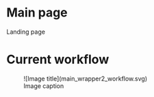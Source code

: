 # Main page

Landing page

# Current workflow
<figure markdown>
  ![Image title](main_wrapper2_workflow.svg)
  <figcaption>Image caption</figcaption>
</figure>